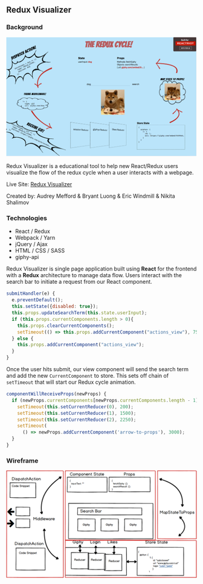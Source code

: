 ## Redux Visualizer

### Background

![website](docs/website.png)

Redux Visualizer is a educational tool to help new React/Redux users visualize the flow of the redux cycle when a user interacts with a webpage.

Live Site: [Redux Visualizer](https://hackbit.github.io/reactriot2017-oceanbeach/)

Created by: Audrey Mefford & Bryant Luong & Eric Windmill & Nikita Shalimov

### Technologies

+ React / Redux
+ Webpack / Yarn
+ jQuery / Ajax
+ HTML / CSS / SASS
+ giphy-api


Redux Visualizer is single page application built using **React** for the frontend with a **Redux** architecture to manage data flow. Users interact with the search bar to initiate a request from our React component.

```javascript
submitHandler(e) {
  e.preventDefault();
  this.setState({disabled: true});
  this.props.updateSearchTerm(this.state.userInput);
  if (this.props.currentComponents.length > 0){
    this.props.clearCurrentComponents();
    setTimeout(() => this.props.addCurrentComponent("actions_view"), 750);
  } else {
    this.props.addCurrentComponent("actions_view");
  }
}
```

Once the user hits submit, our view component will send the search term and add the new `CurrentComponent` to store. This sets off chain of `setTimeout` that will start our Redux cycle animation.

```javascript
componentWillReceiveProps(newProps) {
  if (newProps.currentComponents[newProps.currentComponents.length - 1] === 'store') {
    setTimeout(this.setCurrentReducer(0), 200);
    setTimeout(this.setCurrentReducer(1), 1500);
    setTimeout(this.setCurrentReducer(2), 2250);
    setTimeout(
      () => newProps.addCurrentComponent('arrow-to-props'), 3000);
  }
}
```

### Wireframe
![wireframe](docs/wireframe.png)
